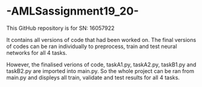 # -AMLSassignment19_20-

This GitHub repository is for SN: 16057922

It contains all versions of code that had been worked on.
The final versions of codes can be ran individually to preprocess, train and test neural networks for all 4 tasks.

However, the finalised verions of code, taskA1.py, taskA2.py, taskB1.py and taskB2.py are imported into main.py. So the whole project can be ran from main.py and displeys all train, validate and test results for all 4 tasks.
